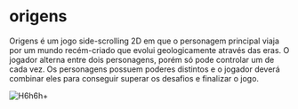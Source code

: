 # origens

Origens é um jogo side-scrolling 2D em que o personagem principal viaja por um mundo recém-criado que evolui geologicamente através das eras. O jogador alterna entre dois personagens, porém só pode controlar um de cada vez. Os personagens possuem poderes distintos e o jogador deverá combinar eles para conseguir superar os desafios e finalizar o jogo.

![H6h6h+](https://user-images.githubusercontent.com/54878277/121766160-6d6d2f80-cb26-11eb-8f0a-0f4d80fb55a3.png)

